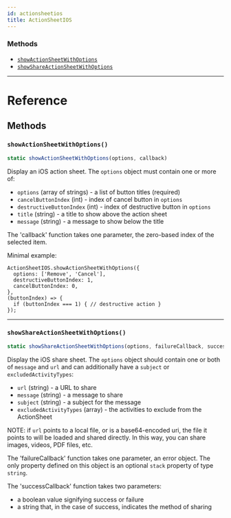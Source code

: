 ```yaml
---
id: actionsheetios
title: ActionSheetIOS
---
```


### Methods

* [`showActionSheetWithOptions`](actionsheetios.md#showactionsheetwithoptions)
* [`showShareActionSheetWithOptions`](actionsheetios.md#showshareactionsheetwithoptions)

---

# Reference

## Methods

### `showActionSheetWithOptions()`

```javascript
static showActionSheetWithOptions(options, callback)
```

Display an iOS action sheet. The `options` object must contain one or more of:

* `options` (array of strings) - a list of button titles (required)
* `cancelButtonIndex` (int) - index of cancel button in `options`
* `destructiveButtonIndex` (int) - index of destructive button in `options`
* `title` (string) - a title to show above the action sheet
* `message` (string) - a message to show below the title

The 'callback' function takes one parameter, the zero-based index of the selected item.

Minimal example:

```
ActionSheetIOS.showActionSheetWithOptions({
  options: ['Remove', 'Cancel'],
  destructiveButtonIndex: 1,
  cancelButtonIndex: 0,
},
(buttonIndex) => {
  if (buttonIndex === 1) { // destructive action }
});
```

---

### `showShareActionSheetWithOptions()`

```javascript
static showShareActionSheetWithOptions(options, failureCallback, successCallback)
```

Display the iOS share sheet. The `options` object should contain one or both of `message` and `url` and can additionally have a `subject` or `excludedActivityTypes`:

* `url` (string) - a URL to share
* `message` (string) - a message to share
* `subject` (string) - a subject for the message
* `excludedActivityTypes` (array) - the activities to exclude from the ActionSheet

NOTE: if `url` points to a local file, or is a base64-encoded uri, the file it points to will be loaded and shared directly. In this way, you can share images, videos, PDF files, etc.

The 'failureCallback' function takes one parameter, an error object. The only property defined on this object is an optional `stack` property of type `string`.

The 'successCallback' function takes two parameters:

* a boolean value signifying success or failure
* a string that, in the case of success, indicates the method of sharing
